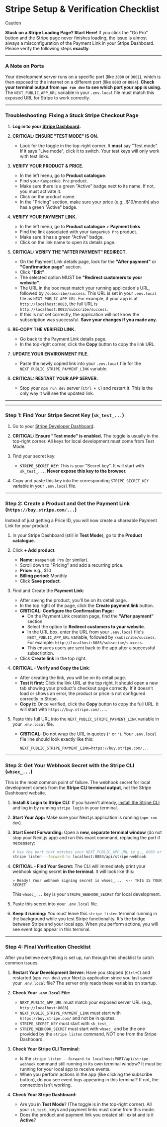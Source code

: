 
# Stripe Setup & Verification Checklist

> [!CAUTION]
> **Stuck on a Stripe Loading Page? Start Here!**
> If you click the "Go Pro" button and the Stripe page never finishes loading, the issue is almost always a misconfiguration of the Payment Link in your Stripe Dashboard. Please verify the following steps **exactly**.

---

### **A Note on Ports**
Your development server runs on a specific port (like `3000` or `3001`), which is then exposed to the internet on a different port (like `8083` or `8084`). **Check your terminal output from `npm run dev` to see which port your app is using.** The `NEXT_PUBLIC_APP_URL` variable in your `.env.local` file must match this exposed URL for Stripe to work correctly.

---

### **Troubleshooting: Fixing a Stuck Stripe Checkout Page**

1.  **Log in to your [Stripe Dashboard](https://dashboard.stripe.com/developers).**

2.  **CRITICAL: ENSURE "TEST MODE" IS ON.**
    *   Look for the toggle in the top-right corner. It **must** say "Test mode". If it says "Live mode", click it to switch. Your test keys will only work with test links.

3.  **VERIFY YOUR PRODUCT & PRICE.**
    *   In the left menu, go to **Product catalogue**.
    *   Find your `KamperHub Pro` product.
    *   Make sure there is a green "Active" badge next to its name. If not, you must activate it.
    *   Click on the product name.
    *   In the "Pricing" section, make sure your price (e.g., $10/month) also has a green "Active" badge.

4.  **VERIFY YOUR PAYMENT LINK.**
    *   In the left menu, go to **Product catalogue** > **Payment links**.
    *   Find the link associated with your `KamperHub Pro` product.
    *   Make sure it has a green "Active" badge.
    *   Click on the link name to open its details page.

5.  **CRITICAL: VERIFY THE "AFTER PAYMENT" REDIRECT.**
    *   On the Payment Link details page, look for the **"After payment"** or **"Confirmation page"** section.
    *   Click **"Edit"**.
    *   The selected option MUST be **"Redirect customers to your website"**.
    *   The URL in the box must match your running application's URL, followed by `/subscribe/success`. This URL is set in your `.env.local` file as `NEXT_PUBLIC_APP_URL`. For example, if your app is at `http://localhost:8083`, the full URL is `http://localhost:8083/subscribe/success`.
    *   If this is not set correctly, the application will not know the subscription was successful. **Save your changes if you made any.**

6.  **RE-COPY THE VERIFIED LINK.**
    *   Go back to the Payment Link details page.
    *   In the top-right corner, click the **Copy** button to copy the link URL.

7.  **UPDATE YOUR ENVIRONMENT FILE.**
    *   Paste the newly copied link into your `.env.local` file for the `NEXT_PUBLIC_STRIPE_PAYMENT_LINK` variable.

8.  **CRITICAL: RESTART YOUR APP SERVER.**
    *   Stop your `npm run dev` server (`Ctrl + C`) and restart it. This is the only way it will see the updated link.

---
---

### Step 1: Find Your Stripe Secret Key (`sk_test_...`)

1.  Go to your [Stripe Developer Dashboard](https://dashboard.stripe.com/developers).

2.  **CRITICAL: Ensure "Test mode" is enabled.** The toggle is usually in the top-right corner. All keys for local development must come from Test Mode.

3.  Find your secret key:
    *   **`STRIPE_SECRET_KEY`**: This is your "Secret key". It will start with `sk_test_...`. **Never expose this key to the browser.**

4.  Copy and paste this key into the corresponding `STRIPE_SECRET_KEY` variable in your `.env.local` file.

---

### Step 2: Create a Product and Get the Payment Link (`https://buy.stripe.com/...`)

Instead of just getting a Price ID, you will now create a shareable Payment Link for your product.

1.  In your Stripe Dashboard (still in **Test Mode**), go to the **Product catalogue**.

2.  Click **+ Add product**.
    *   **Name:** `KamperHub Pro` (or similar).
    *   Scroll down to "Pricing" and add a recurring price.
    *   **Price:** e.g., $10
    *   **Billing period:** Monthly
    *   Click **Save product**.

3.  Find and Create the **Payment Link**:
    *   After saving the product, you'll be on its detail page.
    *   In the top right of the page, click the **Create payment link** button.
    *   **CRITICAL: Configure the Confirmation Page:**
        *   On the Payment Link creation page, find the **"After payment"** section.
        *   Select the option to **Redirect customers to your website**.
        *   In the URL box, enter the URL from your `.env.local` file's `NEXT_PUBLIC_APP_URL` variable, followed by `/subscribe/success`. For example: `http://localhost:8083/subscribe/success`.
        *   This ensures users are sent back to the app after a successful subscription.
    *   Click **Create link** in the top right.

4.  **CRITICAL - Verify and Copy the Link**:
    *   After creating the link, you will be on its detail page.
    *   **Test it first:** Click the link URL at the top right. It should open a new tab showing your product's checkout page correctly. If it doesn't load or shows an error, the product or price is not configured correctly in Stripe.
    *   **Copy it:** Once verified, click the **Copy** button to copy the full URL. It will start with `https://buy.stripe.com/...`.

5.  Paste this full URL into the `NEXT_PUBLIC_STRIPE_PAYMENT_LINK` variable in your `.env.local` file.
    *   **CRITICAL:** Do not wrap the URL in quotes (`"` or `'`). Your `.env.local` file line should look exactly like this:
        ```env
        NEXT_PUBLIC_STRIPE_PAYMENT_LINK=https://buy.stripe.com/...
        ```

---

### Step 3: Get Your Webhook Secret with the Stripe CLI (`whsec_...`)

This is the most common point of failure. The webhook secret for local development comes from the **Stripe CLI terminal output**, not the Stripe Dashboard website.

1.  **Install & Login to Stripe CLI:** If you haven't already, [install the Stripe CLI](https://stripe.com/docs/stripe-cli) and log in by running `stripe login` in your terminal.

2.  **Start Your App:** Make sure your Next.js application is running (`npm run dev`).

3.  **Start Event Forwarding:** Open a **new, separate terminal window** (do not stop your Next.js app) and run this exact command, replacing the port if necessary:
    ```bash
    # Use the port that matches your NEXT_PUBLIC_APP_URL (e.g., 8083 or 8084)
    stripe listen --forward-to localhost:8083/api/stripe-webhook
    ```

4.  **CRITICAL - Find Your Secret:** The CLI will immediately print your webhook signing secret **in the terminal**. It will look like this:

    ```text
    > Ready! Your webhook signing secret is whsec_...  <-- THIS IS YOUR SECRET
    ```
    
    This `whsec_...` key is your `STRIPE_WEBHOOK_SECRET` for local development.

5.  Paste this secret into your `.env.local` file.

6.  **Keep it running:** You must leave this `stripe listen` terminal running in the background while you test Stripe functionality. It's the bridge between Stripe and your local app. When you perform actions, you will see event logs appear in this terminal.


---

### Step 4: Final Verification Checklist

After you believe everything is set up, run through this checklist to catch common issues.

1.  **Restart Your Development Server:** Have you stopped (`Ctrl+C`) and restarted (`npm run dev`) your Next.js application since you last saved your `.env.local` file? The server only reads these variables on startup.

2.  **Check Your `.env.local` File:**
    *   `NEXT_PUBLIC_APP_URL` must match your exposed server URL (e.g., `http://localhost:8083`).
    *   `NEXT_PUBLIC_STRIPE_PAYMENT_LINK` must start with `https://buy.stripe.com/` and not be in quotes.
    *   `STRIPE_SECRET_KEY` must start with `sk_test_`.
    *   `STRIPE_WEBHOOK_SECRET` must start with `whsec_` and be the one provided by the `stripe listen` command, NOT one from the Stripe Dashboard.

3.  **Check Your Stripe CLI Terminal:**
    *   Is the `stripe listen --forward-to localhost:PORT/api/stripe-webhook` command still running in its own terminal window? It must be running for your local app to receive events.
    *   When you perform actions in the app (like clicking the subscribe button), do you see event logs appearing in this terminal? If not, the connection isn't working.

4.  **Check Your Stripe Dashboard:**
    *   Are you in **Test Mode**? (The toggle is in the top-right corner). All your `sk_test_` keys and payment links must come from this mode.
    *   Does the product and payment link you created still exist and is it **Active**?
